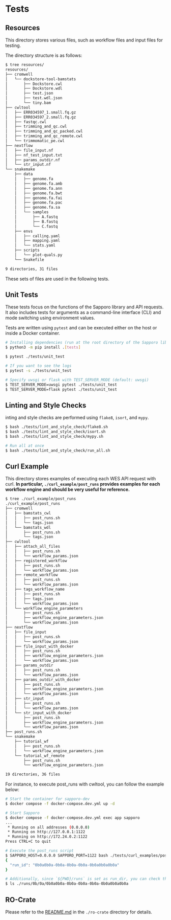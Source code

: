 # Tests

## Resources

This directory stores various files, such as workflow files and input files for testing.

The directory structure is as follows:

```bash
$ tree resources/
resources/
├── cromwell
│   └── dockstore-tool-bamstats
│       ├── Dockstore.cwl
│       ├── Dockstore.wdl
│       ├── test.json
│       ├── test.wdl.json
│       └── tiny.bam
├── cwltool
│   ├── ERR034597_1.small.fq.gz
│   ├── ERR034597_2.small.fq.gz
│   ├── fastqc.cwl
│   ├── trimming_and_qc.cwl
│   ├── trimming_and_qc_packed.cwl
│   ├── trimming_and_qc_remote.cwl
│   └── trimmomatic_pe.cwl
├── nextflow
│   ├── file_input.nf
│   ├── nf_test_input.txt
│   ├── params_outdir.nf
│   └── str_input.nf
└── snakemake
    ├── data
    │   ├── genome.fa
    │   ├── genome.fa.amb
    │   ├── genome.fa.ann
    │   ├── genome.fa.bwt
    │   ├── genome.fa.fai
    │   ├── genome.fa.pac
    │   ├── genome.fa.sa
    │   └── samples
    │       ├── A.fastq
    │       ├── B.fastq
    │       └── C.fastq
    ├── envs
    │   ├── calling.yaml
    │   ├── mapping.yaml
    │   └── stats.yaml
    ├── scripts
    │   └── plot-quals.py
    └── Snakefile

9 directories, 31 files
```

These sets of files are used in the following tests.

## Unit Tests

These tests focus on the functions of the Sapporo library and API requests. It also includes tests for arguments as a command-line interface (CLI) and mode switching using environment values.

Tests are written using `pytest` and can be executed either on the host or inside a Docker container.

```bash
# Installing dependencies (run at the root directory of the Sapporo library)
$ python3 -m pip install .[tests]

$ pytest ./tests/unit_test

# If you want to see the logs
$ pytest -s ./tests/unit_test

# Specify uwsgi or flask with TEST_SERVER_MODE (default: uwsgi)
$ TEST_SERVER_MODE=uwsgi pytest ./tests/unit_test
$ TEST_SERVER_MODE=flask pytest ./tests/unit_test
```

## Linting and Style Checks

inting and style checks are performed using `flake8`, `isort`, and `mypy`.

```bash
$ bash ./tests/lint_and_style_check/flake8.sh
$ bash ./tests/lint_and_style_check/isort.sh
$ bash ./tests/lint_and_style_check/mypy.sh

# Run all at once
$ bash ./tests/lint_and_style_check/run_all.sh
```

## Curl Example

This directory stores examples of executing each WES API request with curl. **In particular, `./curl_example/post_runs` provides examples for each workflow engine and should be very useful for reference.**

```bash
$ tree ./curl_example/post_runs
./curl_example/post_runs
├── cromwell
│   ├── bamstats_cwl
│   │   ├── post_runs.sh
│   │   └── tags.json
│   └── bamstats_wdl
│       ├── post_runs.sh
│       └── tags.json
├── cwltool
│   ├── attach_all_files
│   │   ├── post_runs.sh
│   │   └── workflow_params.json
│   ├── registered_workflow
│   │   ├── post_runs.sh
│   │   └── workflow_params.json
│   ├── remote_workflow
│   │   ├── post_runs.sh
│   │   └── workflow_params.json
│   ├── tags_workflow_name
│   │   ├── post_runs.sh
│   │   ├── tags.json
│   │   └── workflow_params.json
│   └── workflow_engine_parameters
│       ├── post_runs.sh
│       ├── workflow_engine_parameters.json
│       └── workflow_params.json
├── nextflow
│   ├── file_input
│   │   ├── post_runs.sh
│   │   └── workflow_params.json
│   ├── file_input_with_docker
│   │   ├── post_runs.sh
│   │   ├── workflow_engine_parameters.json
│   │   └── workflow_params.json
│   ├── params_outdir
│   │   ├── post_runs.sh
│   │   └── workflow_params.json
│   ├── params_outdir_with_docker
│   │   ├── post_runs.sh
│   │   ├── workflow_engine_parameters.json
│   │   └── workflow_params.json
│   ├── str_input
│   │   ├── post_runs.sh
│   │   └── workflow_params.json
│   └── str_input_with_docker
│       ├── post_runs.sh
│       ├── workflow_engine_parameters.json
│       └── workflow_params.json
├── post_runs.sh
└── snakemake
    ├── tutorial_wf
    │   ├── post_runs.sh
    │   └── workflow_engine_parameters.json
    └── tutorial_wf_remote
        ├── post_runs.sh
        └── workflow_engine_parameters.json

19 directories, 36 files
```

For instance, to execute post_runs with cwltool, you can follow the example below:

```bash
# Start the container for sapporo-dev
$ docker compose -f docker-compose.dev.yml up -d

# Start Sapporo
$ docker compose -f docker-compose.dev.yml exec app sapporo
...
 * Running on all addresses (0.0.0.0)
 * Running on http://127.0.0.1:1122
 * Running on http://172.24.0.2:1122
Press CTRL+C to quit

# Execute the post_runs script
$ SAPPORO_HOST=0.0.0.0 SAPPORO_PORT=1122 bash ./tests/curl_examples/post_runs/cwltool/attach_all_files/post_runs.sh
{
  "run_id": "0b0a0b0a-0b0a-0b0a-0b0a-0b0a0b0a0b0a"
}

# Additionally, since `${PWD}/runs` is set as run_dir, you can check the actual run files
$ ls ./runs/0b/0a/0b0a0b0a-0b0a-0b0a-0b0a-0b0a0b0a0b0a
```

## RO-Crate

Please refer to the [README.md](./ro-crate/README.md) in the `./ro-crate` directory for details.
